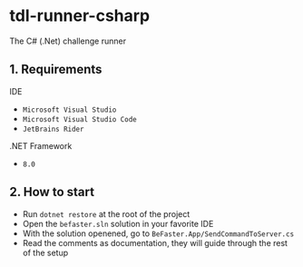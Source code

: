 # tdl-runner-csharp

The C# (.Net) challenge runner

## 1. Requirements

IDE
- `Microsoft Visual Studio`
- `Microsoft Visual Studio Code`
- `JetBrains Rider`

.NET Framework
- `8.0`

## 2. How to start

- Run `dotnet restore` at the root of the project 
- Open the `befaster.sln` solution in your favorite IDE
- With the solution openened, go to `BeFaster.App/SendCommandToServer.cs`
- Read the comments as documentation, they will guide through the rest of the setup

